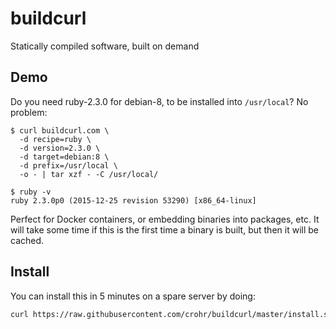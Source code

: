 # buildcurl

Statically compiled software, built on demand

## Demo

Do you need ruby-2.3.0 for debian-8, to be installed into `/usr/local`? No problem:

```
$ curl buildcurl.com \
  -d recipe=ruby \
  -d version=2.3.0 \
  -d target=debian:8 \
  -d prefix=/usr/local \
  -o - | tar xzf - -C /usr/local/
```

```
$ ruby -v
ruby 2.3.0p0 (2015-12-25 revision 53290) [x86_64-linux]
```

Perfect for Docker containers, or embedding binaries into packages, etc. It
will take some time if this is the first time a binary is built, but then it
will be cached.

## Install

You can install this in 5 minutes on a spare server by doing:

```bash
curl https://raw.githubusercontent.com/crohr/buildcurl/master/install.sh | sudo bash
```
